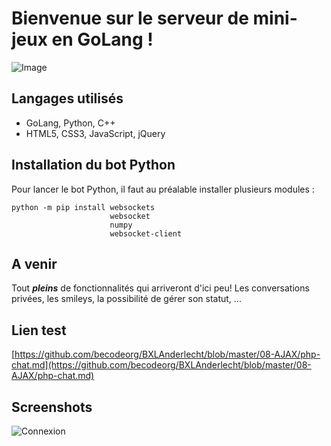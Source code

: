 # Bienvenue sur le serveur de mini-jeux en GoLang !

![Image](https://c.pxhere.com/photos/c5/d0/code_html_digital_coding_web_programming_computer_technology-670370.jpg!d)

## Langages utilisés

+ GoLang, Python, C++
+ HTML5, CSS3, JavaScript, jQuery

## Installation du bot Python

Pour lancer le bot Python, il faut au préalable installer plusieurs modules :
```
python -m pip install websockets
				      websocket
				      numpy
				      websocket-client
```



## A venir

Tout _**pleins**_ de fonctionnalités qui arriveront d'ici peu! Les conversations privées, les smileys, la possibilité de gérer son statut, ... 

## Lien test
[https://github.com/becodeorg/BXLAnderlecht/blob/master/08-AJAX/php-chat.md](https://github.com/becodeorg/BXLAnderlecht/blob/master/08-AJAX/php-chat.md)

## Screenshots 

![Connexion](https://i.imgur.com/BxP73v9.png)
